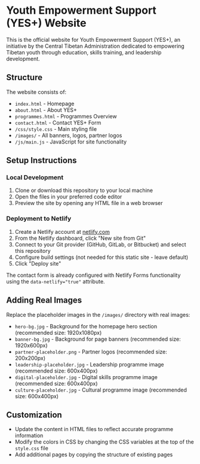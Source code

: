 # Youth Empowerment Support (YES+) Website

This is the official website for Youth Empowerment Support (YES+), an initiative by the Central Tibetan Administration dedicated to empowering Tibetan youth through education, skills training, and leadership development.

## Structure

The website consists of:

- `index.html` - Homepage
- `about.html` - About YES+
- `programmes.html` - Programmes Overview
- `contact.html` - Contact YES+ Form
- `/css/style.css` - Main styling file
- `/images/` - All banners, logos, partner logos
- `/js/main.js` - JavaScript for site functionality

## Setup Instructions

### Local Development

1. Clone or download this repository to your local machine
2. Open the files in your preferred code editor
3. Preview the site by opening any HTML file in a web browser

### Deployment to Netlify

1. Create a Netlify account at [netlify.com](https://www.netlify.com/)
2. From the Netlify dashboard, click "New site from Git"
3. Connect to your Git provider (GitHub, GitLab, or Bitbucket) and select this repository
4. Configure build settings (not needed for this static site - leave default)
5. Click "Deploy site"

The contact form is already configured with Netlify Forms functionality using the `data-netlify="true"` attribute.

## Adding Real Images

Replace the placeholder images in the `/images/` directory with real images:

- `hero-bg.jpg` - Background for the homepage hero section (recommended size: 1920x1080px)
- `banner-bg.jpg` - Background for page banners (recommended size: 1920x600px)
- `partner-placeholder.png` - Partner logos (recommended size: 200x200px)
- `leadership-placeholder.jpg` - Leadership programme image (recommended size: 600x400px)
- `digital-placeholder.jpg` - Digital skills programme image (recommended size: 600x400px)
- `culture-placeholder.jpg` - Cultural programme image (recommended size: 600x400px)

## Customization

- Update the content in HTML files to reflect accurate programme information
- Modify the colors in CSS by changing the CSS variables at the top of the `style.css` file
- Add additional pages by copying the structure of existing pages